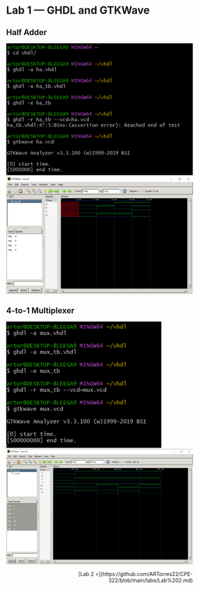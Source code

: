 # Lab 1 — GHDL and GTKWave

## Half Adder

![half adder](img/HalfAdder.png)
![half adder gtkwave](img/HalfAdderGTKwave.png)

## 4-to-1 Multiplexer

![4-to-1 Multiplexer](img/4-1Multi.png)
![4-to-1 Multiplexer gtkwave](img/4-1MultiGTKwave.png)

<div style="text-align: right;"> [Lab 2 >](https://github.com/ARTorres22/CPE-322/blob/main/labs/Lab%202.md) </div>
